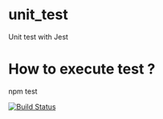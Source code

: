 # unit_test
Unit test with Jest

# How to execute test ?
npm test

[![Build Status](https://travis-ci.org/Kishare/mds_b3_smaani_ali_dev_unit.svg?branch=master)](https://travis-ci.org/Kishare/mds_b3_smaani_ali_dev_unit)